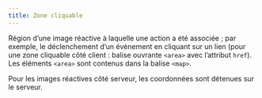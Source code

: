 ```yaml
---
title: Zone cliquable
---
```


Région d’une image réactive à laquelle une action a été associée ; par
exemple, le déclenchement d’un événement en cliquant sur un lien (pour une
zone cliquable côté client : balise ouvrante `<area>` avec l’attribut `href`). Les
éléments `<area>` sont contenus dans la balise `<map>`.

Pour les images réactives côté serveur, les coordonnées sont détenues sur le
serveur.
